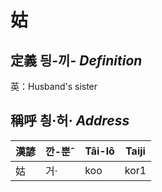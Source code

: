 # 姑
## 定義 딍-끼- _Definition_




英：Husband's sister

## 稱呼 칑·허· _Address_

漢諺 | 깐-뿐ˆ | Tâi-lô | Taiji
--- | --- | --- | --- 
姑 | 거· | koo | kor1 
